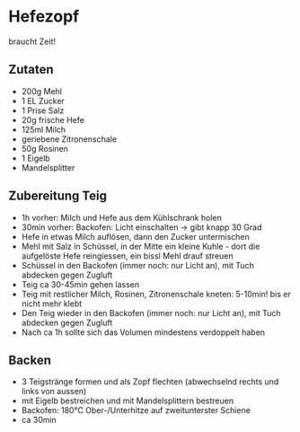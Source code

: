# Hefezopf
braucht Zeit!

## Zutaten
* 200g Mehl
* 1 EL Zucker
* 1 Prise Salz
* 20g frische Hefe
* 125ml Milch
* geriebene Zitronenschale
* 50g Rosinen
* 1 Eigelb
* Mandelsplitter


## Zubereitung Teig
* 1h vorher: Milch und Hefe aus dem Kühlschrank holen
* 30min vorher: Backofen: Licht einschalten -> gibt knapp 30 Grad
* Hefe in etwas Milch auflösen, dann den Zucker untermischen
* Mehl mit Salz in Schüssel, in der Mitte ein kleine Kuhle - dort die aufgelöste Hefe reingiessen, ein bissl Mehl drauf streuen
* Schüssel in den Backofen (immer noch: nur Licht an), mit Tuch abdecken gegen Zugluft
* Teig ca 30-45min gehen lassen
* Teig mit restlicher Milch, Rosinen, Zitronenschale kneten: 5-10min! bis er nicht mehr klebt
* Den Teig wieder in den Backofen (immer noch: nur Licht an), mit Tuch abdecken gegen Zugluft
* Nach ca 1h sollte sich das Volumen mindestens verdoppelt haben 


## Backen
* 3 Teigstränge formen und als Zopf flechten (abwechselnd rechts und links von aussen)
* mit Eigelb bestreichen und mit Mandelsplittern bestreuen
* Backofen: 180°C Ober-/Unterhitze auf zweitunterster Schiene
* ca 30min



 
